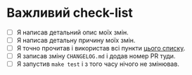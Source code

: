 <!--
    Дякуємо за внесок у наш проєкт!
-->

# Важливий check-list

- [ ] Я написав детальний опис моїх змін.
- [ ] Я написав детальну причину моїх змін.
- [ ] Я точно прочитав і використав всі пункти [цього списку](https://github.com/PerchunPak/ua-itarmy-parser/blob/master/CONTRIBUTING.md#перед-початком-роботи).
- [ ] Я записав зміну `CHANGELOG.md` і додав номер PR туди.
- [ ] Я запустив `make test` і з того часу нічого не змінював.
